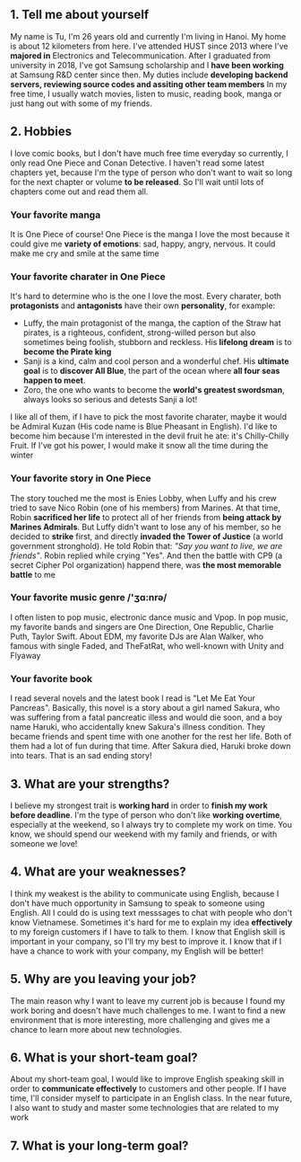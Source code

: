 ## 1. Tell me about yourself
My name is Tu, I'm 26 years old and currently I'm living in Hanoi. My home is about 12 kilometers from here. I've attended HUST since 2013 where I've **majored in** Electronics and Telecommunication. After I graduated from university in 2018, I've got Samsung scholarship and I **have been working** at Samsung R&D center since then. My duties include **developing backend servers, reviewing source codes and assiting other team members** In my free time, I usually watch movies, listen to music, reading book, manga or just hang out with some of my friends.

## 2. Hobbies
I love comic books, but I don't have much free time everyday so currently, I only read One Piece and Conan Detective. I haven't read some latest chapters yet, because I'm the type of person who don't want to wait so long for the next chapter or volume **to be released**. So I'll wait until lots of chapters come out and read them all.

### Your favorite manga
It is One Piece of course! One Piece is the manga I love the most because it could give me **variety of emotions**: sad, happy, angry, nervous. It could make me cry and smile at the same time

### Your favorite charater in One Piece
It's hard to determine who is the one I love the most. Every charater, both **protagonists** and **antagonists** have their own **personality**, for example:
- Luffy, the main protagonist of the manga, the caption of the Straw hat pirates, is a righteous, confident, strong-willed person but also sometimes being foolish, stubborn and reckless. His **lifelong dream** is to **become the Pirate king**
- Sanji is a kind, calm and cool person and a wonderful chef. His **ultimate goal** is to **discover All Blue**, the part of the ocean where **all four seas happen to meet**.
- Zoro, the one who wants to become the **world's greatest swordsman**, always looks so serious and detests Sanji a lot!

I like all of them, if I have to pick the most favorite charater, maybe it would be Admiral Kuzan (His code name is Blue Pheasant in English). I'd like to become him because I'm interested in the devil fruit he ate: it's Chilly-Chilly Fruit. If I've got his power, I would make it snow all the time during the winter

### Your favorite story in One Piece
The story touched me the most is Enies Lobby, when Luffy and his crew tried to save Nico Robin (one of his members) from Marines. At that time, Robin **sacrificed her life** to protect all of her friends from **being attack by Marines Admirals**. But Luffy didn't want to lose any of his member, so he decided to **strike** first, and directly **invaded the Tower of Justice** (a world government stronghold). He told Robin that: *"Say you want to live, we are friends"*. Robin replied while crying "Yes". And then the battle with CP9 (a secret Cipher Pol organization) happend there, was **the most memorable battle** to me

### Your favorite music genre /'ʒɑ:nrə/
I often listen to pop music, electronic dance music and Vpop. In pop music, my favorite bands and singers are One Direction, One Republic, Charlie Puth, Taylor Swift. About EDM, my favorite DJs are Alan Walker, who famous with single Faded, and TheFatRat, who well-known with Unity and Flyaway

### Your favorite book
I read several novels and the latest book I read is "Let Me Eat Your Pancreas". Basically, this novel is a story about a girl named Sakura, who was suffering from a fatal pancreatic illess and would die soon, and a boy name Haruki, who accidentally knew Sakura's illness condition. They became friends and spent time with one another for the rest her life. Both of them had a lot of fun during that time. After Sakura died, Haruki broke down into tears. That is an sad ending story!

## 3. What are your strengths?
I believe my strongest trait is **working hard** in order to **finish my work before deadline**. I'm the type of person who don't like **working overtime**, especially at the weekend, so I always try to complete my work on time. You know, we should spend our weekend with my family and friends, or with someone we love!

## 4. What are your weaknesses?
I think my weakest is the ability to communicate using English, because I don't have much opportunity in Samsung to speak to someone using English. All I could do is using text messsages to chat with people who don't know Vietnamese. Sometimes it's hard for me to explain my idea **effectively** to my foreign customers if I have to talk to them. I know that English skill is important in your company, so I'll try my best to improve it. I know that if I have a chance to work with your company, my English will be better!

## 5. Why are you leaving your job?
The main reason why I want to leave my current job is because I found my work boring and doesn't have much challenges to me. I want to find a new environment that is more interesting, more challenging and gives me a chance to learn more about new technologies.

## 6. What is your short-team goal?
About my short-team goal, I would like to improve English speaking skill in order to **communicate effectively** to customers and other people. If I have time, I'll consider myself to participate in an English class. In the near future, I also want to study and master some technologies that are related to my work

## 7. What is your long-term goal?


